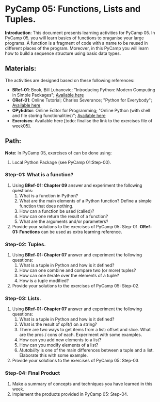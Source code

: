 # PyCamp 05: Functions, Lists and Tuples.

**Introduction**: This document presents learning activities for PyCamp 05. In PyCamp 05, you will learn basics of functions to oraganise your large programs. A function is a fragment of code with a name to be reused in different places of the program. Moreover, in this PyCamp you will learn how to build a sequence structure using basic data types.

## Materials:

The activities are designed based on these following references:

- **BRef-01**: Book, Bill Lubanovic; "Introducing Python: Modern Computing in Simple Packages"; [Available here](https://www.oreilly.com/library/view/introducing-python-2nd/9781492051374/) 
- **ORef-01**: Online Tutorial; Charles Severance; "Python for Everybody"; [Available here](https://books.trinket.io/pfe/index.html)
- **OPyEditor**: Online Editor for Programming; "Online Python (with shell and file storing functionalities)"; [Available here](https://www.online-python.com/)
- **Exercises**: Available here [todo: finalise the link to the exercises file of week05].


## Path:

**Note:** In PyCamp 05, exercises of can be done using:

1. Local Python Package (see PyCamp 01:Step-00).


### Step-01: What is a function?

1. Using **BRef-01: Chapter 09** answer and experiment the following questions:
   1. What is a function in Python?
   2. What are the main elements of a Python function? Define a simple function that does nothing.
   3. How can a function be used (called)? 
   4. How can one return the result of a function?
   5. What are the arguments and/or parameters?
2. Provide your solutions to the exercises of PyCamp 05: Step-01. **ORef-01: Functions** can be used as extra learning reference.

### Step-02: Tuples.

1. Using **BRef-01: Chapter 07** answer and experiment the following questions:
   1. What is a tuple in Python and how is it defined?
   2. How can one combine and compare two (or more) tuples? 
   3. How can one iterate over the elements of a tuple?
   4. How is a tuple modified?
2. Provide your solutions to the exercises of PyCamp 05: Step-02. 

### Step-03: Lists.

1. Using **BRef-01: Chapter 07** answer and experiment the following questions:
   1. What is a tuple in Python and how is it defined?
   2. What is the result of *split()* on a string?
   3. There are two ways to get items from a list: offset and slice. What are the pros / cons of each. Experiment with some examples.
   4. How can you add new elements to a list?
   5. How can you modify elements of a list?
   6. *Mutability* is one of the main differences between a tuple and a list. Elaborate this with some example. 
2. Provide your solutions to the exercises of PyCamp 05: Step-03.

### Step-04: Final Product

1. Make a summary of concepts and techniques you have learned in this week.
2. Implement the products provided in PyCamp 05: Step-04. 





